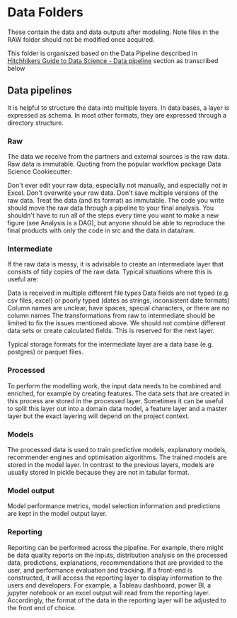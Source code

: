 # Data Folders

These contain the data and data outputs after modeling. Note files in the RAW folder should not be modified once acquired.

This folder is organiszed based on the Data Pipeline described in [Hitchhikers Guide to Data Science - Data pipeline](https://github.com/dssg/hitchhikers-guide/blob/master/sources/curriculum/0_before_you_start/pipelines-and-project-workflow/README.md#data-pipelines) section as transcribed below

## Data pipelines

It is helpful to structure the data into multiple layers. In data bases, a layer is expressed as schema. In most other formats, they are expressed through a directory structure.

### Raw

The data we receive from the partners and external sources is the raw data. Raw data is immutable. Quoting from the popular workflow package Data Science Cookiecutter:

Don't ever edit your raw data, especially not manually, and especially not in Excel. Don't overwrite your raw data. Don't save multiple versions of the raw data. Treat the data (and its format) as immutable. The code you write should move the raw data through a pipeline to your final analysis. You shouldn't have to run all of the steps every time you want to make a new figure (see Analysis is a DAG), but anyone should be able to reproduce the final products with only the code in src and the data in data/raw.

### Intermediate

If the raw data is messy, it is advisable to create an intermediate layer that consists of tidy copies of the raw data. Typical situations where this is useful are:

Data is received in multiple different file types
Data fields are not typed (e.g. csv files, excel) or poorly typed (dates as strings, inconsistent date formats)
Column names are unclear, have spaces, special characters, or there are no column names
The transformations from raw to intermediate should be limited to fix the issues mentioned above. We should not combine different data sets or create calculated fields. This is reserved for the next layer.

Typical storage formats for the intermediate layer are a data base (e.g. postgres) or parquet files.

### Processed

To perform the modelling work, the input data needs to be combined and enriched, for example by creating features. The data sets that are created in this process are stored in the processed layer. Sometimes it can be useful to split this layer out into a domain data model, a feature layer and a master layer but the exact layering will depend on the project context.

### Models

The processed data is used to train predictive models, explanatory models, recommender engines and optimisation algorithms. The trained models are stored in the model layer. In contrast to the previous layers, models are usually stored in pickle because they are not in tabular format.

### Model output

Model performance metrics, model selection information and predictions are kept in the model output layer.

### Reporting

Reporting can be performed across the pipeline. For example, there might be data quality reports on the inputs, distribution analysis on the processed data, predictions, explanations, recommendations that are provided to the user, and performance evaluation and tracking. If a front-end is constructed, it will access the reporting layer to display information to the users and developers. For example, a Tableau dashboard, power BI, a jupyter notebook or an excel output will read from the reporting layer. Accordingly, the format of the data in the reporting layer will be adjusted to the front end of choice.
